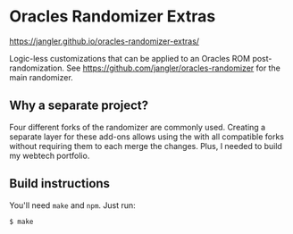 # Oracles Randomizer Extras

<https://jangler.github.io/oracles-randomizer-extras/>

Logic-less customizations that can be applied to an Oracles ROM
post-randomization. See <https://github.com/jangler/oracles-randomizer> for the
main randomizer.

## Why a separate project?

Four different forks of the randomizer are commonly used. Creating a separate
layer for these add-ons allows using the with all compatible forks without
requiring them to each merge the changes. Plus, I needed to build my webtech
portfolio.

## Build instructions

You'll need `make` and `npm`. Just run:

    $ make
